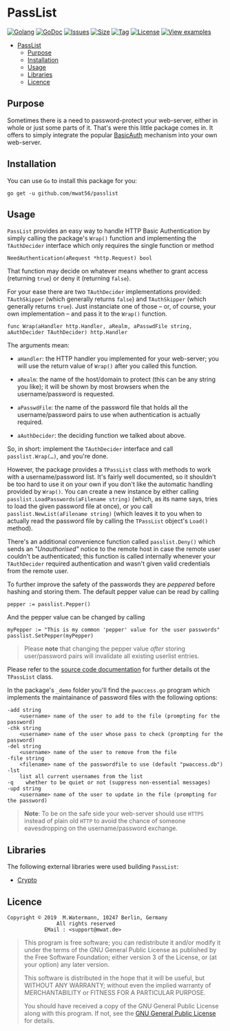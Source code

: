 # PassList

[![Golang](https://img.shields.io/badge/Language-Go-green.svg)](https://golang.org)
[![GoDoc](https://godoc.org/github.com/mwat56/passlist?status.svg)](https://godoc.org/github.com/mwat56/passlist)
[![Issues](https://img.shields.io/github/issues/mwat56/passlist.svg)](https://github.com/mwat56/passlist/issues?q=is%3Aopen+is%3Aissue)
[![Size](https://img.shields.io/github/repo-size/mwat56/passlist.svg)](https://github.com/mwat56/passlist/)
[![Tag](https://img.shields.io/github/tag/mwat56/passlist.svg)](https://github.com/mwat56/passlist/tags)
[![License](https://img.shields.io/github/license/mwat56/passlist.svg)](https://github.com/mwat56/passlist/blob/master/LICENSE)
[![View examples](https://img.shields.io/badge/learn%20by-examples-0077b3.svg)](https://github.com/mwat56/passlist/blob/master/_demo/pwaccess.go)

- [PassList](#passlist)
	- [Purpose](#purpose)
	- [Installation](#installation)
	- [Usage](#usage)
	- [Libraries](#libraries)
	- [Licence](#licence)

## Purpose

Sometimes there is a need to password-protect your web-server, either in whole or just some parts of it.
That's were this little package comes in.
It offers to simply integrate the popular [BasicAuth](https://en.wikipedia.org/wiki/Basic_access_authentication) mechanism into your own web-server.

## Installation

You can use `Go` to install this package for you:

    go get -u github.com/mwat56/passlist

## Usage

`PassList` provides an easy way to handle HTTP Basic Authentication by simply calling the package's `Wrap()` function and implementing the `TAuthDecider` interface which only requires the single function or method

    NeedAuthentication(aRequest *http.Request) bool

That function may decide on whatever means whether to grant access (returning `true`) or deny it (returning `false`).

For your ease there are two `TAuthDecider` implementations provided: `TAuthSkipper` (which generally returns `false`) and `TAuthSkipper` (which generally returns `true`).
Just instanciate one of those – or, of course, your own implementation – and pass it to the `Wrap()` function.

    func Wrap(aHandler http.Handler, aRealm, aPasswdFile string, aAuthDecider TAuthDecider) http.Handler

The arguments mean:

* `aHandler`: the HTTP handler you implemented for your web-server; you will use the return value of `Wrap()` after you called this function.

* `aRealm`: the name of the host/domain to protect (this can be any string you like); it will be shown by most browsers when the username/password is requested.

* `aPasswdFile`: the name of the password file that holds all the username/password pairs to use when authentication is actually required.

* `aAuthDecider`: the deciding function we talked about above.

So, in short: implement the `TAuthDecider` interface and call `passlist.Wrap(…)`, and you're done.

However, the package provides a `TPassList` class with methods to work with a username/password list.
It's fairly well documented, so it shouldn't be too hard to use it on your own if you don't like the automatic handling provided by `Wrap()`.
You can create a new instance by either calling `passlist.LoadPasswords(aFilename string)` (which, as its name says, tries to load the given password file at once), or you call `passlist.NewList(aFilename string)` (which leaves it to you when to actually read the password file by calling the `TPassList` object's `Load()` method).

There's an additional convenience function called `passlist.Deny()` which sends an _"Unauthorised"_ notice to the remote host in case the remote user couldn't be authenticated; this function is called internally whenever your `TAuthDecider` required authentication and wasn't given valid credentials from the remote user.

To further improve the safety of the passwords they are _peppered_ before hashing and storing them.
The default pepper value can be read by calling

	pepper := passlist.Pepper()

And the pepper value can be changed by calling

	myPepper := "This is my common 'pepper' value for the user passwords"
	passlist.SetPepper(myPepper)

> Please **note** that changing the pepper value _after_ storing user/password pairs will invalidate all existing userlist entries.

Please refer to the [source code documentation](https://godoc.org/github.com/mwat56/passlist#TPassList) for further details ot the `TPassList` class.

In the package's `_demo` folder you'll find the `pwaccess.go` program which implements the maintainance of password files with the following options:

    -add string
        <username> name of the user to add to the file (prompting for the password)
    -chk string
        <username> name of the user whose pass to check (prompting for the password)
    -del string
        <username> name of the user to remove from the file
    -file string
        <filename> name of the passwordfile to use (default "pwaccess.db")
    -lst
        list all current usernames from the list
    -q    whether to be quiet or not (suppress non-essential messages)
    -upd string
        <username> name of the user to update in the file (prompting for the password)

> **Note**: To be on the safe side your web-server should use `HTTPS` instead of plain old `HTTP` to avoid the chance of someone eavesdropping on the username/password exchange.

## Libraries

The following external libraries were used building `PassList`:

* [Crypto](https://golang.org/x/crypto)

## Licence

    Copyright © 2019  M.Watermann, 10247 Berlin, Germany
                    All rights reserved
                EMail : <support@mwat.de>

> This program is free software; you can redistribute it and/or modify it under the terms of the GNU General Public License as published by the Free Software Foundation; either version 3 of the License, or (at your option) any later version.
>
> This software is distributed in the hope that it will be useful, but WITHOUT ANY WARRANTY; without even the implied warranty of MERCHANTABILITY or FITNESS FOR A PARTICULAR PURPOSE.
>
> You should have received a copy of the GNU General Public License along with this program.  If not, see the [GNU General Public License](http://www.gnu.org/licenses/gpl.html) for details.
